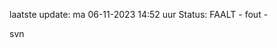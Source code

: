 laatste update: 
ma 06-11-2023 14:52   uur 
Status: FAALT - fout - 
<div class="service R">svn</div>
